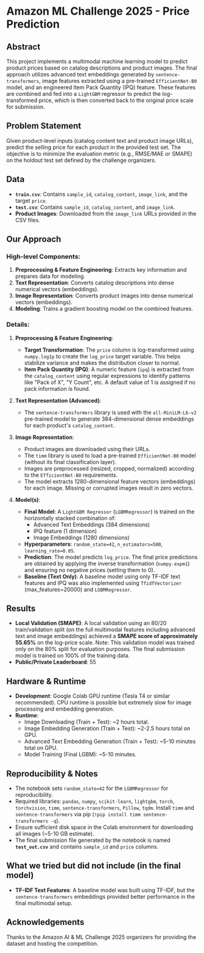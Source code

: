 # Amazon ML Challenge 2025 - Price Prediction

## Abstract

This project implements a multimodal machine learning model to predict product prices based on catalog descriptions and product images. The final approach utilizes advanced text embeddings generated by `sentence-transformers`, image features extracted using a pre-trained `EfficientNet-B0` model, and an engineered Item Pack Quantity (IPQ) feature. These features are combined and fed into a `LightGBM` regressor to predict the log-transformed price, which is then converted back to the original price scale for submission.

## Problem Statement

Given product-level inputs (catalog content text and product image URLs), predict the selling price for each product in the provided test set. The objective is to minimize the evaluation metric (e.g., RMSE/MAE or SMAPE) on the holdout test set defined by the challenge organizers.

## Data

* **`train.csv`**: Contains `sample_id`, `catalog_content`, `image_link`, and the target `price`.
* **`test.csv`**: Contains `sample_id`, `catalog_content`, and `image_link`.
* **Product Images**: Downloaded from the `image_link` URLs provided in the CSV files.


## Our Approach

### High-level Components:

1.  **Preprocessing & Feature Engineering**: Extracts key information and prepares data for modeling.
2.  **Text Representation**: Converts catalog descriptions into dense numerical vectors (embeddings).
3.  **Image Representation**: Converts product images into dense numerical vectors (embeddings).
4.  **Modeling**: Trains a gradient boosting model on the combined features.

### Details:

1.  **Preprocessing & Feature Engineering**:
    * **Target Transformation**: The `price` column is log-transformed using `numpy.log1p` to create the `log_price` target variable. This helps stabilize variance and makes the distribution closer to normal.
    * **Item Pack Quantity (IPQ)**: A numeric feature (`ipq`) is extracted from the `catalog_content` using regular expressions to identify patterns like "Pack of X", "Y Count", etc. A default value of 1 is assigned if no pack information is found.

2.  **Text Representation (Advanced)**:
    * The `sentence-transformers` library is used with the `all-MiniLM-L6-v2` pre-trained model to generate 384-dimensional dense embeddings for each product's `catalog_content`.

3.  **Image Representation**:
    * Product images are downloaded using their URLs.
    * The `timm` library is used to load a pre-trained `EfficientNet-B0` model (without its final classification layer).
    * Images are preprocessed (resized, cropped, normalized) according to the `EfficientNet-B0` requirements.
    * The model extracts 1280-dimensional feature vectors (embeddings) for each image. Missing or corrupted images result in zero vectors.

4.  **Model(s)**:
    * **Final Model**: A `LightGBM Regressor` (`LGBMRegressor`) is trained on the horizontally stacked combination of:
        * Advanced Text Embeddings (384 dimensions)
        * IPQ feature (1 dimension)
        * Image Embeddings (1280 dimensions)
    * **Hyperparameters**: `random_state=42`, `n_estimators=500`, `learning_rate=0.05`.
    * **Prediction**: The model predicts `log_price`. The final price predictions are obtained by applying the inverse transformation (`numpy.expm1`) and ensuring no negative prices (setting them to 0).
    * **Baseline (Text Only)**: A baseline model using only TF-IDF text features and IPQ was also implemented using `TfidfVectorizer` (max_features=20000) and `LGBMRegressor`.

## Results

* **Local Validation (SMAPE)**: A local validation using an 80/20 train/validation split (on the full multimodal features including advanced text and image embeddings) achieved a **SMAPE score of approximately 55.65%** on the log-price scale. Note: This validation model was trained only on the 80% split for evaluation purposes. The final submission model is trained on 100% of the training data.
* **Public/Private Leaderboard**: 55

## Hardware & Runtime

* **Development**: Google Colab GPU runtime (Tesla T4 or similar recommended). CPU runtime is possible but extremely slow for image processing and embedding generation.
* **Runtime**:
    * Image Downloading (Train + Test): ~2 hours total.
    * Image Embedding Generation (Train + Test): ~2-2.5 hours total on GPU.
    * Advanced Text Embedding Generation (Train + Test): ~5-10 minutes total on GPU.
    * Model Training (Final LGBM): ~5-10 minutes.

## Reproducibility & Notes

* The notebook sets `random_state=42` for the `LGBMRegressor` for reproducibility.
* Required libraries: `pandas`, `numpy`, `scikit-learn`, `lightgbm`, `torch`, `torchvision`, `timm`, `sentence-transformers`, `Pillow`, `tqdm`. Install `timm` and `sentence-transformers` via pip (`!pip install timm sentence-transformers -q`).
* Ensure sufficient disk space in the Colab environment for downloading all images (~5-10 GB estimate).
* The final submission file generated by the notebook is named **`test_out.csv`** and contains `sample_id` and `price` columns.

## What we tried but did not include (in the final model)

* **TF-IDF Text Features**: A baseline model was built using TF-IDF, but the `sentence-transformers` embeddings provided better performance in the final multimodal setup.

## Acknowledgements

Thanks to the Amazon AI & ML Challenge 2025 organizers for providing the dataset and hosting the competition.
